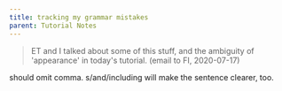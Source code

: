 ```yaml
---
title: tracking my grammar mistakes
parent: Tutorial Notes
---
```


> ET and I talked about some of this stuff, and the ambiguity of 'appearance' in today's tutorial. (email to FI, 2020-07-17)

should omit comma. s/and/including will make the sentence clearer, too.
